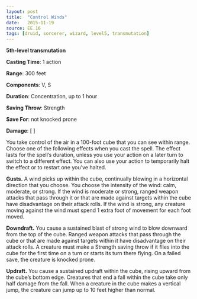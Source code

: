 ```yaml
---
layout: post
title:  "Control Winds"
date:   2015-11-19
source: EE.16
tags: [druid, sorcerer, wizard, level5, transmutation]
---
```


**5th-level transmutation**

**Casting Time**: 1 action

**Range**: 300 feet

**Components**: V, S

**Duration**: Concentration, up to 1 hour

**Saving Throw**: Strength

**Save For**: not knocked prone

**Damage**: [ ]

You take control of the air in a 100-foot cube that you can see within range. Choose one of the following effects when you cast the spell. The effect lasts for the spell’s duration, unless you use your action on a later turn to switch to a different effect. You can also use your action to temporarily halt the effect or to restart one you’ve halted.

**Gusts.** A wind picks up within the cube, continually blowing in a horizontal direction that you choose. You choose the intensity of the wind: calm, moderate, or strong. If the wind is moderate or strong, ranged weapon attacks that pass through it or that are made against targets within the cube have disadvantage on their attack rolls. If the wind is strong, any creature moving against the wind must spend 1 extra foot of movement for each foot moved.

**Downdraft.** You cause a sustained blast of strong wind to blow downward from the top of the cube. Ranged weapon attacks that pass through the cube or that are made against targets within it have disadvantage on their attack rolls. A creature must make a Strength saving throw if it flies into the cube for the first time on a turn or starts its turn there flying. On a failed save, the creature is knocked prone.

**Updraft.** You cause a sustained updraft within the cube, rising upward from the cube’s bottom edge.  Creatures that end a fall within the cube take only half damage from the fall. When a creature in the cube makes a vertical jump, the creature can jump up to 10 feet higher than normal.
